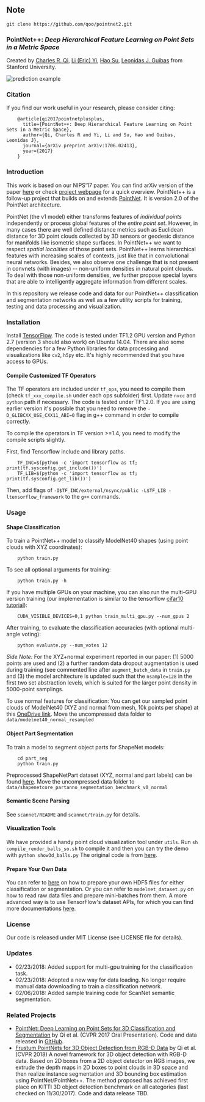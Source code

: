 Note
---
```
git clone https://github.com/qoo/pointnet2.git
```


### PointNet++: *Deep Hierarchical Feature Learning on Point Sets in a Metric Space*
Created by <a href="http://charlesrqi.com" target="_blank">Charles R. Qi</a>, <a href="http://stanford.edu/~ericyi">Li (Eric) Yi</a>, <a href="http://ai.stanford.edu/~haosu/" target="_blank">Hao Su</a>, <a href="http://geometry.stanford.edu/member/guibas/" target="_blank">Leonidas J. Guibas</a> from Stanford University.

![prediction example](https://github.com/charlesq34/pointnet2/blob/master/doc/teaser.jpg)

### Citation
If you find our work useful in your research, please consider citing:

        @article{qi2017pointnetplusplus,
          title={PointNet++: Deep Hierarchical Feature Learning on Point Sets in a Metric Space},
          author={Qi, Charles R and Yi, Li and Su, Hao and Guibas, Leonidas J},
          journal={arXiv preprint arXiv:1706.02413},
          year={2017}
        }

### Introduction
This work is based on our NIPS'17 paper. You can find arXiv version of the paper <a href="https://arxiv.org/pdf/1706.02413.pdf">here</a> or check <a href="http://stanford.edu/~rqi/pointnet2">project webpage</a> for a quick overview. PointNet++ is a follow-up project that builds on and extends <a href="https://github.com/charlesq34/pointnet">PointNet</a>. It is version 2.0 of the PointNet architecture.

PointNet (the v1 model) either transforms features of *individual points* independently or process global features of the *entire point set*. However, in many cases there are well defined distance metrics such as Euclidean distance for 3D point clouds collected by 3D sensors or geodesic distance for manifolds like isometric shape surfaces. In PointNet++ we want to respect *spatial localities* of those point sets. PointNet++ learns hierarchical features with increasing scales of contexts, just like that in convolutional neural networks. Besides, we also observe one challenge that is not present in convnets (with images) -- non-uniform densities in natural point clouds. To deal with those non-uniform densities, we further propose special layers that are able to intelligently aggregate information from different scales.

In this repository we release code and data for our PointNet++ classification and segmentation networks as well as a few utility scripts for training, testing and data processing and visualization.

### Installation

Install <a href="https://www.tensorflow.org/install/">TensorFlow</a>. The code is tested under TF1.2 GPU version and Python 2.7 (version 3 should also work) on Ubuntu 14.04. There are also some dependencies for a few Python libraries for data processing and visualizations like `cv2`, `h5py` etc. It's highly recommended that you have access to GPUs.

#### Compile Customized TF Operators
The TF operators are included under `tf_ops`, you need to compile them (check `tf_xxx_compile.sh` under each ops subfolder) first. Update `nvcc` and `python` path if necessary. The code is tested under TF1.2.0. If you are using earlier version it's possible that you need to remove the `-D_GLIBCXX_USE_CXX11_ABI=0` flag in g++ command in order to compile correctly.

To compile the operators in TF version >=1.4, you need to modify the compile scripts slightly.

First, find Tensorflow include and library paths.

        TF_INC=$(python -c 'import tensorflow as tf; print(tf.sysconfig.get_include())')
        TF_LIB=$(python -c 'import tensorflow as tf; print(tf.sysconfig.get_lib())')
        
Then, add flags of `-I$TF_INC/external/nsync/public -L$TF_LIB -ltensorflow_framework` to the `g++` commands.

### Usage

#### Shape Classification

To train a PointNet++ model to classify ModelNet40 shapes (using point clouds with XYZ coordinates):

        python train.py

To see all optional arguments for training:

        python train.py -h

If you have multiple GPUs on your machine, you can also run the multi-GPU version training (our implementation is similar to the tensorflow <a href="https://github.com/tensorflow/models/tree/master/tutorials/image/cifar10">cifar10 tutorial</a>):

        CUDA_VISIBLE_DEVICES=0,1 python train_multi_gpu.py --num_gpus 2

After training, to evaluate the classification accuracies (with optional multi-angle voting):

        python evaluate.py --num_votes 12 

<i>Side Note:</i> For the XYZ+normal experiment reported in our paper: (1) 5000 points are used and (2) a further random data dropout augmentation is used during training (see commented line after `augment_batch_data` in `train.py` and (3) the model architecture is updated such that the `nsample=128` in the first two set abstraction levels, which is suited for the larger point density in 5000-point samplings.

To use normal features for classification: You can get our sampled point clouds of ModelNet40 (XYZ and normal from mesh, 10k points per shape) at this <a href="https://1drv.ms/u/s!ApbTjxa06z9CgQfKl99yUDHL_wHs">OneDrive link</a>. Move the uncompressed data folder to `data/modelnet40_normal_resampled`

#### Object Part Segmentation

To train a model to segment object parts for ShapeNet models:

        cd part_seg
        python train.py

Preprocessed ShapeNetPart dataset (XYZ, normal and part labels) can be found <a href="https://1drv.ms/u/s!ApbTjxa06z9CgQnl-Qm6KI3Ywbe1">here</a>. Move the uncompressed data folder to `data/shapenetcore_partanno_segmentation_benchmark_v0_normal`

#### Semantic Scene Parsing

See `scannet/README` and `scannet/train.py` for details.

#### Visualization Tools
We have provided a handy point cloud visualization tool under `utils`. Run `sh compile_render_balls_so.sh` to compile it and then you can try the demo with `python show3d_balls.py` The original code is from <a href="http://github.com/fanhqme/PointSetGeneration">here</a>.

#### Prepare Your Own Data
You can refer to <a href="https://github.com/charlesq34/3dmodel_feature/blob/master/io/write_hdf5.py">here</a> on how to prepare your own HDF5 files for either classification or segmentation. Or you can refer to `modelnet_dataset.py` on how to read raw data files and prepare mini-batches from them. A more advanced way is to use TensorFlow's dataset APIs, for which you can find more documentations <a href="https://www.tensorflow.org/programmers_guide/datasets">here</a>.

### License
Our code is released under MIT License (see LICENSE file for details).

### Updates
* 02/23/2018: Added support for multi-gpu training for the classification task.
* 02/23/2018: Adopted a new way for data loading. No longer require manual data downloading to train a classification network.
* 02/06/2018: Added sample training code for ScanNet semantic segmentation.

### Related Projects

* <a href="http://stanford.edu/~rqi/pointnet" target="_blank">PointNet: Deep Learning on Point Sets for 3D Classification and Segmentation</a> by Qi et al. (CVPR 2017 Oral Presentation). Code and data released in <a href="https://github.com/charlesq34/pointnet">GitHub</a>.
* <a href="https://arxiv.org/abs/1711.08488" target="_blank">Frustum PointNets for 3D Object Detection from RGB-D Data</a> by Qi et al. (CVPR 2018) A novel framework for 3D object detection with RGB-D data. Based on 2D boxes from a 2D object detector on RGB images, we extrude the depth maps in 2D boxes to point clouds in 3D space and then realize instance segmentation and 3D bounding box estimation using PointNet/PointNet++. The method proposed has achieved first place on KITTI 3D object detection benchmark on all categories (last checked on 11/30/2017). Code and data release TBD.
